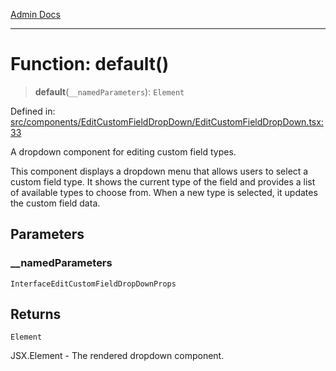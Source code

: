 [Admin Docs](/)

***

# Function: default()

> **default**(`__namedParameters`): `Element`

Defined in: [src/components/EditCustomFieldDropDown/EditCustomFieldDropDown.tsx:33](https://github.com/abhassen44/talawa-admin/blob/bb7b6d5252385a81ad100b897eb0cba4f7ba10d2/src/components/EditCustomFieldDropDown/EditCustomFieldDropDown.tsx#L33)

A dropdown component for editing custom field types.

This component displays a dropdown menu that allows users to select a custom field type.
It shows the current type of the field and provides a list of available types to choose from.
When a new type is selected, it updates the custom field data.

## Parameters

### \_\_namedParameters

`InterfaceEditCustomFieldDropDownProps`

## Returns

`Element`

JSX.Element - The rendered dropdown component.
